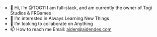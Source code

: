 - 👋 Hi, I’m @TOG11 I am full-stack, and am currently the owner of Togi Studios & FRGames
- 👀 I’m interested in Always Learning New Things
- 💞️ I’m looking to collaborate on Anything
- 📫 How to reach me Email: aiden@aidendes.com
<!---
TOG11/TOG11 is a ✨ special ✨ repository because its `README.md` (this file) appears on your GitHub profile.
You can click the Preview link to take a look at your changes.
--->
